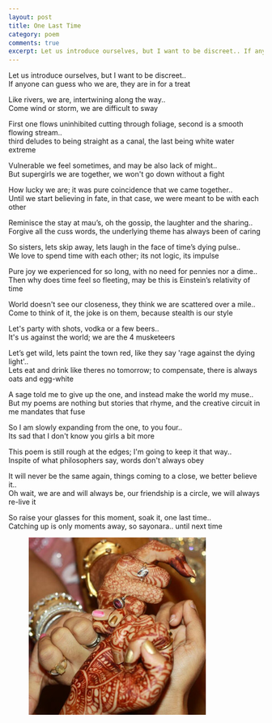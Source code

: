 ```yaml
---
layout: post
title: One Last Time
category: poem
comments: true
excerpt: Let us introduce ourselves, but I want to be discreet.. If anyone can guess who we are, they are in for a treat
---
```



Let us introduce ourselves, but I want to be discreet..  
If anyone can guess who we are, they are in for a treat 


Like rivers, we are, intertwining along the way..  
Come wind or storm, we are difficult to sway


First one flows uninhibited cutting through foliage, second is a smooth flowing stream..  
third deludes to being straight as a canal, the last being white water extreme


Vulnerable we feel sometimes, and may be also lack of might..   
But supergirls we are together, we won't go down without a fight 


How lucky we are; it was pure coincidence that we came together..  
Until we start believing in fate, in that case, we were meant to be with each other


Reminisce the stay at mau’s, oh the gossip, the laughter and the sharing..  
Forgive all the cuss words, the underlying theme has always been of caring


So sisters, lets skip away, lets laugh in the face of time’s dying pulse..  
We love to spend time with each other; its not logic, its impulse


Pure joy we experienced for so long, with no need for pennies nor a dime..   
Then why does time feel so fleeting, may be this is Einstein’s relativity of time 


World doesn't see our closeness, they think we are scattered over a mile..  
Come to think of it, the joke is on them, because stealth is our style 


Let's party with shots, vodka or a few beers..  
It's us against the world; we are the 4 musketeers 


Let’s get wild, lets paint the town red, like they say 'rage against the dying light'..   
Lets eat and drink like theres no tomorrow; to compensate, there is always oats and egg-white


A sage told me to give up the one, and instead make the world my muse..  
But my poems are nothing but stories that rhyme, and the creative circuit in me mandates that fuse 


So I am slowly expanding from the one, to you four..   
Its sad that I don't know you girls a bit more 


This poem is still rough at the edges; I'm going to keep it that way..    
Inspite of what philosophers say, words don't always obey 


It will never be the same again, things coming to a close, we better believe it..   
Oh wait, we are and will always be, our friendship is a circle, we will always re-live it


So raise your glasses for this moment, soak it, one last time..   
Catching up is only moments away, so sayonara.. until next time


<figure>
    <a href="#"><img src="/images/poem-one-last-time.jpg"></a>
</figure>

